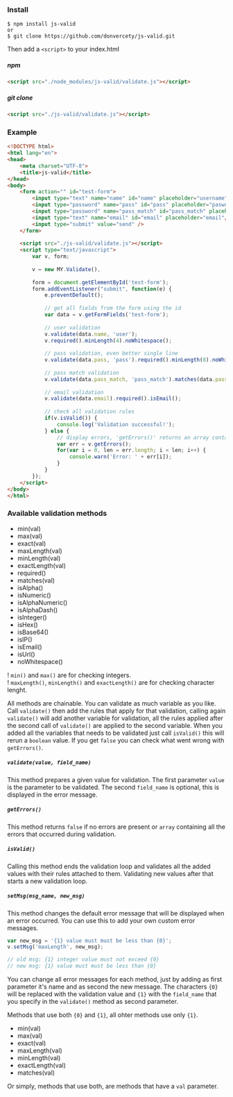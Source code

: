 ### Install
    $ npm install js-valid
    or
    $ git clone https://github.com/donvercety/js-valid.git

Then add a `<script>` to your index.html

##### npm

```html
<script src="./node_modules/js-valid/validate.js"></script>
```

##### git clone

```html
<script src="./js-valid/validate.js"></script>
```

### Example

```html
<!DOCTYPE html>
<html lang="en">
<head>
    <meta charset="UTF-8">
    <title>js-valid</title>
</head>
<body>
    <form action="" id="test-form">
        <input type="text" name="name" id="name" placeholder="username"/>
        <input type="password" name="pass" id="pass" placeholder="pasword"/>
        <input type="password" name="pass_match" id="pass_match" placeholder="repeat password"/>
        <input type="text" name="email" id="email" placeholder="email"/>
        <input type="submit" value="send" />
    </form>
    
    <script src="./js-valid/validate.js"></script>
    <script type="text/javascript">
        var v, form; 
    
        v = new MY.Validate(),
        
        form = document.getElementById('test-form');
        form.addEventListener("submit", function(e) {
            e.preventDefault();
            
            // get all fields from the form using the id
            var data = v.getFormFields('test-form');
            
            // user validation
            v.validate(data.name, 'user');
            v.required().minLength(4).noWhitespace();
            
            // pass validation, even better single line
            v.validate(data.pass, 'pass').required().minLength(8).noWhitespace();
            
            // pass match validation
            v.validate(data.pass_match, 'pass_match').matches(data.pass);
            
            // email validation
            v.validate(data.email).required().isEmail();
            
            // check all validation rules
            if(v.isValid()) { 
                console.log('Validation successful!');
            } else {
                // display errors, 'getErrors()' returns an array containing all errors that occurred
                var err = v.getErrors();
                for(var i = 0, len = err.length; i < len; i++) {
                    console.warn('Error: ' + err[i]);
                }
            }
        });
    </script>
</body>
</html>
```

### Available validation methods
- min(val)
- max(val)
- exact(val)
- maxLength(val)
- minLength(val)
- exactLength(val)
- required()
- matches(val)
- isAlpha()
- isNumeric()
- isAlphaNumeric()
- isAlphaDash()
- isInteger()
- isHex()
- isBase64()
- isIP()
- isEmail()
- isUrl()
- noWhitespace()

! `min()` and `max()` are for checking integers.  
! `maxLength()`, `minLength()` and `exactLength()` are for checking character lenght.

All methods are chainable. You can validate as much variable as you like. Call `validate()` then add the rules that apply for that validation, calling again `validate()` will add another variable for validation, all the rules applied after the second call of `validate()` are applied to the second variable. When you added all the variables that needs to be validated just call `isValid()` this will rerun a `boolean` value. If you get `false` you can check what went wrong with `getErrors()`.

##### `validate(value, field_name)`
This method prepares a given value for validation. The first parameter `value` is the parameter to be validated. The second `field_name` is optional, this is displayed in the error message.

##### `getErrors()`
This method returns `false` if no errors are present or `array` containing all the errors that occurred during validation.

##### `isValid()`
Calling this method ends the validation loop and validates all the added values with their rules attached to them. Validating new values after that starts a new validation loop.

##### `setMsg(msg_name, new_msg)`
This method changes the default error message that will be displayed when an error occurred. You can use this to add your own custom error messages.

```js
var new_msg = '{1} value must must be less than {0}';
v.setMsg('maxLength', new_msg);

// old msg: {1} integer value must not exceed {0}
// new msg: {1} value must must be less than {0}
```

You can change all error messages for each method, just by adding as first parameter it's name and as second the new message. The characters `{0}` will be replaced with the validation value and `{1}` with the `field_name` that you specify in the `validate()` method as second parameter.

Methods that use both `{0}` and `{1}`, all ohter methods use only `{1}`.

- min(val)
- max(val)
- exact(val)
- maxLength(val)
- minLength(val)
- exactLength(val)
- matches(val)


Or simply, methods that use both, are methods that have a `val` parameter.